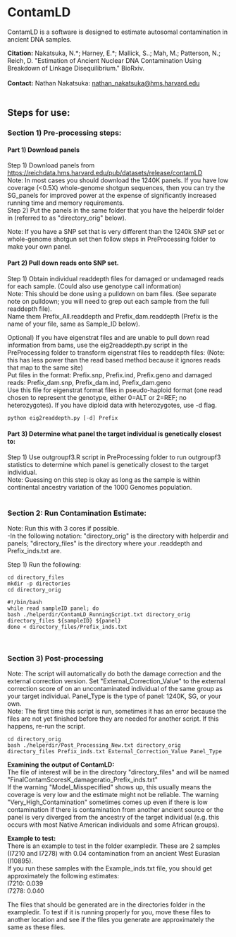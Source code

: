 # ContamLD

ContamLD is a software is designed to estimate autosomal contamination in ancient DNA samples.

**Citation:**  Nakatsuka, N.\*; Harney, E.\*; Mallick, S..; Mah, M.; Patterson, N.; Reich, D. "Estimation of Ancient Nuclear DNA Contamination Using Breakdown of Linkage Disequilibrium." BioRxiv.<br/>
<br/>
**Contact:** Nathan Nakatsuka: nathan_nakatsuka@hms.harvard.edu
<br/>
<br/>
## <p>Steps for use:</p>
### <p>Section 1)  Pre-processing steps:</p>
#### Part 1)  Download panels<br/>
Step 1) Download panels from https://reichdata.hms.harvard.edu/pub/datasets/release/contamLD<br/>
Note: In most cases you should download the 1240K panels. If you have low coverage (<0.5X) whole-genome shotgun sequences, then you can try the SG_panels for improved power at the expense of significantly increased running time and memory requirements.<br/>
Step 2) Put the panels in the same folder that you have the helperdir folder in (referred to as "directory_orig" below).

Note: If you have a SNP set that is very different than the 1240k SNP set or whole-genome shotgun set then follow steps in PreProcessing folder to make your own panel.


#### Part 2) Pull down reads onto SNP set.<br/>
Step 1)  Obtain individual readdepth files for damaged or undamaged reads for each sample.  (Could also use genotype call information)<br/>	Note:  This should be done using a pulldown on bam files. (See separate note on pulldown; you will need to grep out each sample from the full readdepth file).<br/>
Name them Prefix_All.readdepth and Prefix_dam.readdepth (Prefix is the name of your file, same as Sample_ID below).

Optional) If you have eigenstrat files and are unable to pull down read information from bams, use the eig2readdepth.py script in the PreProcessing folder to transform eigenstrat files to readdepth files:
(Note: this has less power than the read based method because it ignores reads that map to the same site)<br/>
Put files in the format: Prefix.snp, Prefix.ind, Prefix.geno and damaged reads: Prefix_dam.snp, Prefix_dam.ind, Prefix_dam.geno<br/>
Use this file for eigenstrat format files in pseudo-haploid format (one read chosen to represent the genotype, either 0=ALT or 2=REF; no heterozygotes). If you have diploid data with heterozygotes, use -d flag.
```python
python eig2readdepth.py [-d] Prefix
```


#### Part 3) Determine what panel the target individual is genetically closest to:<br/>
Step 1) Use outgroupf3.R script in PreProcessing folder to run outgroupf3 statistics to determine which panel is genetically closest to the target individual.<br/>
Note: Guessing on this step is okay as long as the sample is within continental ancestry variation of the 1000 Genomes population.
<br/>
<br/>
### <p>Section 2:  Run Contamination Estimate:</p>
Note: Run this with 3 cores if possible.<br/>
-In the following notation: "directory_orig" is the directory with helperdir and panels; "directory_files" is the directory where your .readdepth and Prefix_inds.txt are.<br/>

Step 1) Run the following:<br/>
```
cd directory_files
mkdir -p directories
cd directory_orig

#!/bin/bash
while read sampleID panel; do
bash ./helperdir/ContamLD_RunningScript.txt directory_orig directory_files ${sampleID} ${panel}
done < directory_files/Prefix_inds.txt
```
<br/>

### <p>Section 3) Post-processing</p>
Note: The script will automatically do both the damage correction and the external correction version. Set "External_Correction_Value" to the external correction score of on an uncontaminated individual of the same group as your target individual. Panel_Type is the type of panel: 1240K, SG, or your own.<br/>
Note: The first time this script is run, sometimes it has an error because the files are not yet finished before they are needed for another script. If this happens, re-run the script.<br/>
```
cd directory_orig
bash ./helperdir/Post_Processing_New.txt directory_orig directory_files Prefix_inds.txt External_Correction_Value Panel_Type
```


**Examining the output of ContamLD:**<br/>
The file of interest will be in the directory "directory_files" and will be named "FinalContamScoresK_damageratio_Prefix_inds.txt"<br/>
If the warning "Model_Misspecified" shows up, this usually means the coverage is very low and the estimate might not be reliable. The warning "Very_High_Contamination" sometimes comes up even if there is low contamination if there is contamination from another ancient source or the panel is very diverged from the ancestry of the target individual (e.g. this occurs with most Native American individuals and some African groups).


**Example to test:**<br/>
There is an example to test in the folder exampledir. These are 2 samples (I7210 and I7278) with 0.04 contamination from an ancient West Eurasian (I10895).<br/>
If you run these samples with the Example_inds.txt file, you should get approximately the following estimates:<br/>
I7210:  0.039<br/>
I7278:  0.040

The files that should be generated are in the directories folder in the exampledir. To test if it is running properly for you, move these files to another location and see if the files you generate are approximately the same as these files.


